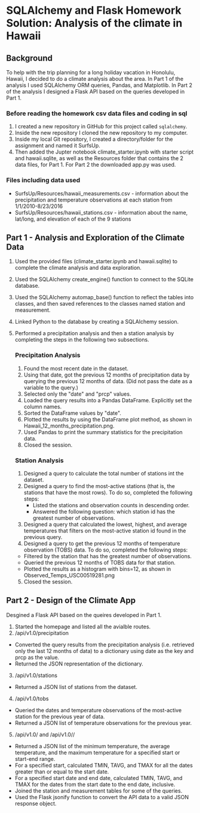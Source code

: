 # SQLAlchemy and Flask Homework Solution: Analysis of the climate in Hawaii

## Background

To help with the trip planning for a long holiday vacation in Honolulu, Hawaii, I decided to do a climate analysis about the area.
In Part 1 of the analysis I used SQLAlchemy ORM queries, Pandas, and Matplotlib. 
In Part 2 of the analysis I designed a Flask API based on the queries developed in Part 1.

### Before reading the homework csv data files and coding in sql

1. I created a new repository in GitHub for this project called `sqlalchemy`. 
2. Inside the new repository I cloned the new repository to my computer.
3. Inside my local Git repository, I created a directory/folder for the assignment and named it SurfsUp.
4. Then added the Jupter notebook climate_starter.ipynb with starter script and hawaii.sqlite, as well as the Resources folder that contains the 2 data files, for Part 1.  For Part 2 the downloaded app.py was used.
  
### Files including data used 

* SurfsUp/Resources/hawaii_measurements.csv - information about the precipitation and temperature observations at each station from 1/1/2010-8/23/2016
* SurfsUp/Resources/hawaii_stations.csv - information about the name, lat/long, and elevation of each of the 9 stations

## Part 1 - Analysis and Exploration of the Climate Data

1. Used the provided files (climate_starter.ipynb and hawaii.sqlite) to complete the climate analysis and data exploration.
2. Used the SQLAlchemy create_engine() function to connect to the SQLite database.
3. Used the SQLAlchemy automap_base() function to reflect the tables into classes, and then saved references to the classes named station and measurement.
4. Linked Python to the database by creating a SQLAlchemy session.
5. Performed a precipitation analysis and then a station analysis by completing the steps in the following two subsections.

   ### Precipitation Analysis

    1. Found the most recent date in the dataset.
    2. Using that date, got the previous 12 months of precipitation data by querying the previous 12 months of data. (Did not pass the date as a variable to the query.)
    3. Selected only the "date" and "prcp" values.
    4. Loaded the query results into a Pandas DataFrame. Explicitly set the column names.
    5. Sorted the DataFrame values by "date".
    6. Plotted the results by using the DataFrame plot method, as shown in Hawaii_12_months_precipitation.png.
    7. Used Pandas to print the summary statistics for the precipitation data. 
    8. Closed the session.
       
   ### Station Analysis

    1. Designed a query to calculate the total number of stations int the dataset.
    2. Designed a query to find the most-active stations (that is, the stations that have the most rows). To do so, completed the following steps:
       - Listed the stations and observation counts in descending order.
       - Answered the following question: which station id has the greatest number of observations.
    3. Designed a query that calculated the lowest, highest, and average temperatures that filters on the most-active station id found in the previous query.
    4. Designed a query to get the previous 12 months of temperature observation (TOBS) data. To do so, completed the following steps:
      - Filtered by the station that has the greatest number of observations.
      - Queried the previous 12 months of TOBS data for that station.
      - Plotted the results as a histogram with bins=12, as shown in Observed_Temps_USC00519281.png
    5. Closed the session.
    
 ## Part 2 - Design of the Climate App

Desgined a Flask API based on the queires developed in Part 1.
1. Started the homepage and listed all the avialble routes.
2. /api/v1.0/precipitation
  - Converted the query results from the precipitation analysis (i.e. retrieved only the last 12 months of data) to a dictionary using date as the key and prcp as the value.
  - Returned the JSON representation of the dictionary.
3. /api/v1.0/stations
  - Returned a JSON list of stations from the dataset.
4. /api/v1.0/tobs
  - Queried the dates and temperature observations of the most-active station for the previous year of data.
  - Returned a JSON list of temperature observations for the previous year.
5. /api/v1.0/<start> and /api/v1.0/<start>/<end>
  - Returned a JSON list of the minimum temperature, the average temperature, and the maximum temperature for a specified start or start-end range.
  - For a specified start, calculated TMIN, TAVG, and TMAX for all the dates greater than or equal to the start date.
  - For a specified start date and end date, calculated TMIN, TAVG, and TMAX for the dates from the start date to the end date, inclusive.
  - Joined the station and measurement tables for some of the queries.
  - Used the Flask jsonify function to convert the API data to a valid JSON response object.
